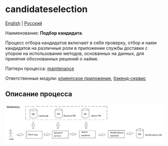 # candidateselection

[English](candidateselection.md) | [Русский](candidateselection.ru.md)

Наименование: **Подбор кандидата**.

Процесс отбора кандидатов включает в себя проверку, отбор и наем кандидатов на различные роли в приложении службы доставки с упором на использование методов, основанных на данных, для принятия обоснованных решений о найме.

Паттерн процесса: [maintenance](../../processpatterns/maintenance.ru.md)

Ответственные модули: [клиентское приложение](../../frontend/hrclient.ru.md), [бэкенд-сервис](../../backend/hrbackend.ru.md)

## Описание процесса

![maintenance_overall](../../img/maintenance_overall.png)
